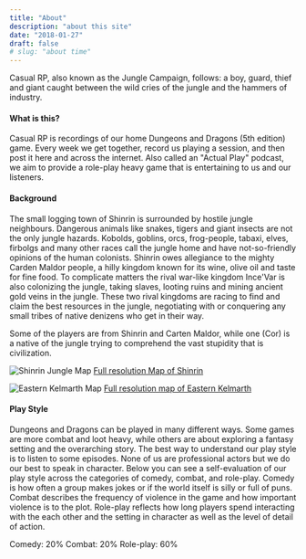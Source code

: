```yaml
---
title: "About"
description: "about this site"
date: "2018-01-27"
draft: false
# slug: "about time"
---
```


Casual RP, also known as the Jungle Campaign, follows: a boy, guard, thief and giant caught between the wild cries of the jungle and the hammers of industry.

#### What is this?
Casual RP is recordings of our home Dungeons and Dragons (5th edition) game. Every week we get together, record us playing a session, and then post it here and across the internet. Also called an "Actual Play" podcast, we aim to provide a role-play heavy game that is entertaining to us and our listeners.

#### Background
The small logging town of Shinrin is surrounded by hostile jungle neighbours. Dangerous animals like snakes, tigers and giant insects are not the only jungle hazards. Kobolds, goblins, orcs, frog-people, tabaxi, elves, firbolgs and many other races call the jungle home and have not-so-friendly opinions of the human colonists. Shinrin owes allegiance to the mighty Carden Maldor people, a hilly kingdom known for its wine, olive oil and taste for fine food. To complicate matters the rival war-like kingdom Ince'Var is also colonizing the jungle, taking slaves, looting ruins and mining ancient gold veins in the jungle. These two rival kingdoms are racing to find and claim the best resources in the jungle, negotiating with or conquering any small tribes of native denizens who get in their way.

Some of the players are from Shinrin and Carten Maldor, while one (Cor) is a native of the jungle trying to comprehend the vast stupidity that is civilization.

![Shinrin Jungle Map](http://res.cloudinary.com/casualrp/image/upload/c_scale,q_auto:eco,w_1050/v1519779006/Shinrin_and_surrounding_area_map-compass.png)
[Full resolution Map of Shinrin](http://res.cloudinary.com/casualrp/image/upload/v1519779006/Shinrin_and_surrounding_area_map-compass.png)

![Eastern Kelmarth Map](http://res.cloudinary.com/casualrp/image/upload/c_scale,q_auto:eco,w_1050/v1520210664/Eastern_Kelmarth.jpg)
[Full resolution map of Eastern Kelmarth](http://res.cloudinary.com/casualrp/image/upload/v1520210664/Eastern_Kelmarth.jpg)

#### Play Style
Dungeons and Dragons can be played in many different ways. Some games are more combat and loot heavy, while others are about exploring a fantasy setting and the overarching story. The best way to understand our play style is to listen to some episodes. None of us are professional actors but we do our best to speak in character. Below you can see a self-evaluation of our play style across the categories of comedy, combat, and role-play. Comedy is how often a group makes jokes or if the world itself is silly or full of puns. Combat describes the frequency of violence in the game and how important violence is to the plot. Role-play reflects how long players spend interacting with the each other and the setting in character as well as the level of detail of action.

Comedy: 20%
Combat: 20%
Role-play: 60%
